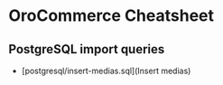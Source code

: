 OroCommerce Cheatsheet
======================

PostgreSQL import queries
-------------------------

* [postgresql/insert-medias.sql](Insert medias)
